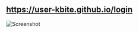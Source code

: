 ## https://user-kbite.github.io/login

![Screenshot](https://i.ibb.co/Lzxv4mJ/user-kbite-github-io-login.png)
